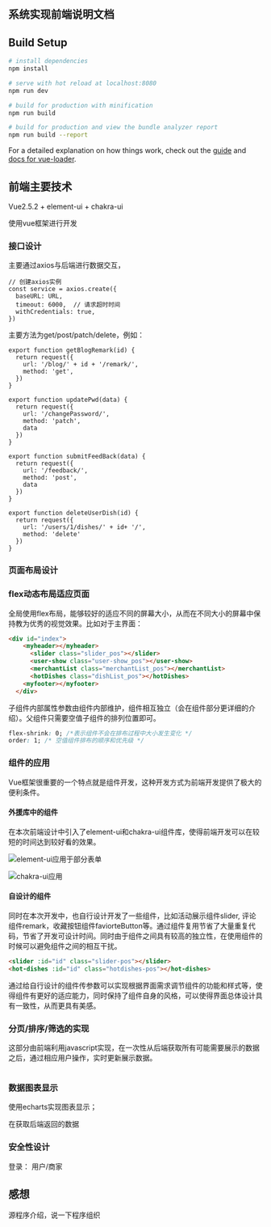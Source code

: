 ## 系统实现前端说明文档

## Build Setup

``` bash
# install dependencies
npm install

# serve with hot reload at localhost:8080
npm run dev

# build for production with minification
npm run build

# build for production and view the bundle analyzer report
npm run build --report
```

For a detailed explanation on how things work, check out the [guide](http://vuejs-templates.github.io/webpack/) and [docs for vue-loader](http://vuejs.github.io/vue-loader).

## 前端主要技术

Vue2.5.2 + element-ui + chakra-ui

使用vue框架进行开发

###  接口设计

主要通过axios与后端进行数据交互，

```
// 创建axios实例
const service = axios.create({
  baseURL: URL,
  timeout: 6000,  // 请求超时时间
  withCredentials: true,
})
```

主要方法为get/post/patch/delete，例如：

```
export function getBlogRemark(id) {
  return request({
    url: '/blog/' + id + '/remark/',
    method: 'get',
  })
}

export function updatePwd(data) {
  return request({
    url: '/changePassword/',
    method: 'patch',
    data
  })
}

export function submitFeedBack(data) {
  return request({
    url: '/feedback/',
    method: 'post',
    data
  })
}

export function deleteUserDish(id) {
  return request({
    url: '/users/1/dishes/' + id+ '/',
    method: 'delete'
  })
}
```

### 页面布局设计

### flex动态布局适应页面

全局使用flex布局，能够较好的适应不同的屏幕大小，从而在不同大小的屏幕中保持教为优秀的视觉效果。比如对于主界面：

```html
<div id="index">
    <myheader></myheader>
      <slider class="slider_pos"></slider>
      <user-show class="user-show_pos"></user-show>
      <merchantList class="merchantList_pos"></merchantList>
      <hotDishes class="dishList_pos"></hotDishes>
    <myfooter></myfooter>
  </div>
```

子组件内部属性参数由组件内部维护，组件相互独立（会在组件部分更详细的介绍）。父组件只需要空值子组件的排列位置即可。

```css
flex-shrink: 0; /*表示组件不会在排布过程中大小发生变化 */
order: 1; /* 空值组件排布的顺序和优先级 */
```

### 组件的应用

Vue框架很重要的一个特点就是组件开发，这种开发方式为前端开发提供了极大的便利条件。

#### 外援库中的组件

在本次前端设计中引入了element-ui和chakra-ui组件库，使得前端开发可以在较短的时间达到较好看的效果。

![element-ui应用于部分表单](E:\django\DBFrontEnd\document-img\image-20221224210011845.png)

![chakra-ui应用](E:\django\DBFrontEnd\document-img\image-20221224210328792.png)

#### 自设计的组件

同时在本次开发中，也自行设计开发了一些组件，比如活动展示组件slider, 评论组件remark，收藏按钮组件faviorteButton等。通过组件复用节省了大量重复代码，节省了开发可设计时间。同时由于组件之间具有较高的独立性，在使用组件的时候可以避免组件之间的相互干扰。

```html
<slider :id="id" class="slider-pos"></slider>
<hot-dishes :id="id" class="hotdishes-pos"></hot-dishes>
```

通过给自行设计的组件传参数可以实现根据界面需求调节组件的功能和样式等，使得组件有更好的适应能力，同时保持了组件自身的风格，可以使得界面总体设计具有一致性，从而更具有美感。

### 分页/排序/筛选的实现

这部分由前端利用javascript实现，在一次性从后端获取所有可能需要展示的数据之后，通过相应用户操作，实时更新展示数据。

```
```



### 数据图表显示

使用echarts实现图表显示；

在获取后端返回的数据

### 安全性设计

登录： 用户/商家

## 感想



源程序介绍，说一下程序组织